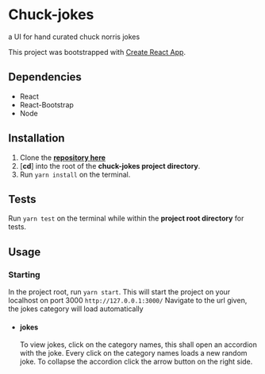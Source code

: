# Chuck-jokes
a UI for hand curated chuck norris jokes

This project was bootstrapped with [Create React App](https://github.com/facebookincubator/create-react-app).

## Dependencies
* React
* React-Bootstrap
* Node

## Installation

1. Clone the [**repository here**](https://github.com/mugeri/chuck-jokes)
1. [**cd**] into the root of the **chuck-jokes project directory**.
1. Run `yarn install` on the terminal.

## Tests

Run `yarn test` on the terminal while within the **project root directory** for tests.

## Usage
### Starting
In the project root, run `yarn start`.
This will start the project on your localhost on port 3000
`http://127.0.0.1:3000/`
Navigate to the url given, the jokes category will load automatically

* #### jokes
  To view jokes, click on the category names, this shall open an accordion with the joke.
  Every click on the category names loads a new random joke.
  To collapse the accordion click the arrow button on the right side. 


